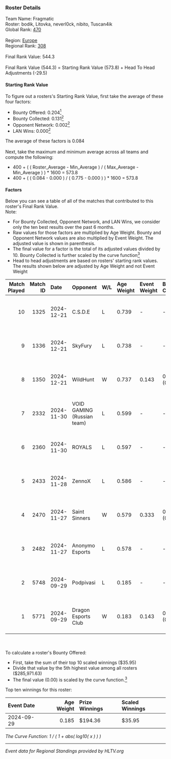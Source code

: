 ### Roster Details<br />
Team Name: Fragmatic<br />
Roster: bodik, Litovka, neverl0ck, nibito, Tuscan4ik<br />
Global Rank: [470](../../standings_global_2025_02_28.md)<br />
<br />
Region: [Europe]( ../../standings_europe_2025_02_28.md)<br />
Regional Rank: [308]( ../../standings_europe_2025_02_28.md)<br />
<br />
Final Rank Value:  544.3<br />
<br />
Final Rank Value (544.3) = Starting Rank Value (573.8) + Head To Head Adjustments (-29.5)<br />

#### Starting Rank Value<br />
To figure out a rosters's Starting Rank Value, first take the average of these four factors:<br />
- Bounty Offered: 0.204[<sup>1</sup>](#table2)
- Bounty Collected: 0.131[<sup>2</sup>](#table1)
- Opponent Network: 0.002[<sup>2</sup>](#table1)
- LAN Wins: 0.000[<sup>2</sup>](#table1)

The average of these factors is 0.084<br />
<br />
Next, take the maximum and minimum average across all teams and compute the following:<br />
- 400 + ( ( Roster_Average - Min_Average ) / ( Max_Average - Min_Average ) ) * 1600 = 573.8
- 400 + ( ( 0.084 - 0.000 ) / ( 0.775 - 0.000 ) ) * 1600 = 573.8


#### Factors<br />
Below you can see a table of all of the matches that contributed to this roster's Final Rank Value.<br />
Note:<br />

- For Bounty Collected, Opponent Network, and LAN Wins, we consider only the ten best results over the past 6 months.
- Raw values for those factors are multiplied by Age Weight. Bounty and Opponent Network values are also multiplied by Event Weight. The adjusted value is shown in parenthesis.
- The final value for a factor is the total of its adjusted values divided by 10. Bounty Collected is further scaled by the curve function[<sup>3</sup>](#curveFunction)
- Head to head adjustments are based on rosters' starting rank values. The results shown below are adjusted by Age Weight and not Event Weight
<span id="table1"></span><br />


| Match Played | Match ID | Date       | Opponent                   | W/L | Age Weight | Event Weight | Bounty Collected | Opponent Network | LAN Wins  | H2H Adj. | Roster                                       |
| -: | -: | :- | :- | :- | :- | :- | :- | :- | :- | -: | :- |
|           10 |     1325 | 2024-12-21 | C.S.D.E                    | L   | 0.739      | -            | -                | -                | -         |    -7.52 | bodik, Litovka, neverl0ck, nibito, Tuscan4ik |
|            9 |     1336 | 2024-12-21 | SkyFury                    | L   | 0.738      | -            | -                | -                | -         |    -7.67 | bodik, Litovka, neverl0ck, nibito, Tuscan4ik |
|            8 |     1350 | 2024-12-21 | WildHunt                   | W   | 0.737      | 0.143        | 0.000 (0.000)    | 0.037 (0.004)    | 0 (0.000) |     6.79 | bodik, Litovka, neverl0ck, nibito, Tuscan4ik |
|            7 |     2332 | 2024-11-30 | VOID GAMING (Russian team) | L   | 0.599      | -            | -                | -                | -         |   -12.15 | bodik, Litovka, t3zisswes, Tuscan4ik, xxlafy |
|            6 |     2360 | 2024-11-30 | ROYALS                     | L   | 0.597      | -            | -                | -                | -         |    -5.93 | bodik, Litovka, t3zisswes, Tuscan4ik, xxlafy |
|            5 |     2433 | 2024-11-28 | ZennoX                     | L   | 0.586      | -            | -                | -                | -         |    -7.30 | bodik, Litovka, t3zisswes, Tuscan4ik, xxlafy |
|            4 |     2470 | 2024-11-27 | Saint Sinners              | W   | 0.579      | 0.333        | 0.000 (0.000)    | 0.066 (0.013)    | 0 (0.000) |     7.07 | bodik, Litovka, t3zisswes, Tuscan4ik, xxlafy |
|            3 |     2482 | 2024-11-27 | Anonymo Esports            | L   | 0.578      | -            | -                | -                | -         |    -2.77 | bodik, Litovka, t3zisswes, Tuscan4ik, xxlafy |
|            2 |     5748 | 2024-09-29 | Podpivasi                  | L   | 0.185      | -            | -                | -                | -         |    -2.84 | bodik, Litovka, mattloo, shiny, Tuscan4ik    |
|            1 |     5771 | 2024-09-29 | Dragon Esports Club        | W   | 0.183      | 0.143        | 0.000 (0.000)    | 0.003 (0.000)    | 0 (0.000) |     2.86 | bodik, Litovka, mattloo, shiny, Tuscan4ik    |

<br />
<span id="table2"></span><br />
To calculate a roster's Bounty Offered:<br />

- First, take the sum of their top 10 scaled winnings ($35.95)
- Divide that value by the 5th highest value among all rosters ($285,971.63)
- The final value (0.00) is scaled by the curve function.[<sup>3</sup>](#curveFunction)

Top ten winnings for this roster:<br />

| Event Date | Age Weight | Prize Winnings | Scaled Winnings |
| :- | -: | :- | :- |
| 2024-09-29 |      0.185 | $194.36        | $35.95          |


<span id="curveFunction"></span>_The Curve Function: 1 / ( 1 + abs( log10( x ) ) )_<br />

---
_Event data for Regional Standings provided by HLTV.org_<br />
